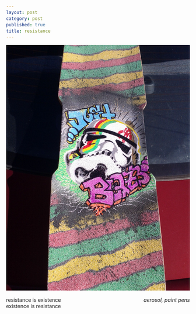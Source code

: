 ```yaml
---
layout: post
category: post
published: true
title: resistance
---
```

![exist](/media/to-resist-is-to-exist.jpeg)
<!--more-->
<span class='date' style='float:right;'>*aerosol, paint pens*</span>  
  
  
  
resistance is existence  
existence is resistance